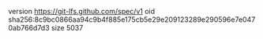 version https://git-lfs.github.com/spec/v1
oid sha256:8c9bc0866aa94c9b4f885e175cb5e29e209123289e290596e7e0470ab766d7d3
size 5037
